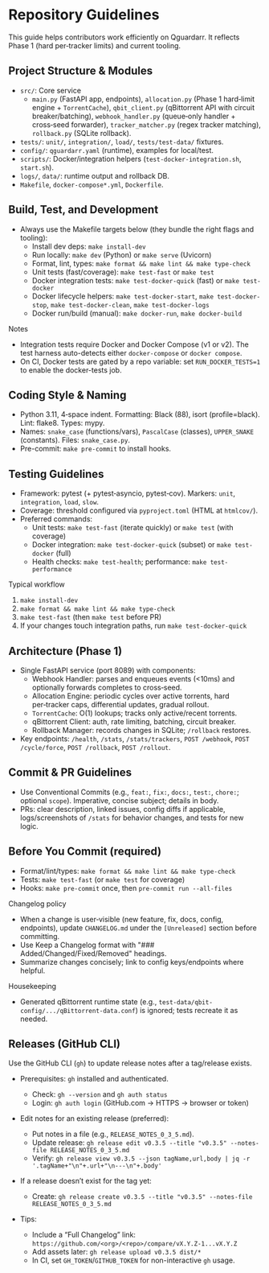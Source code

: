 # Repository Guidelines

This guide helps contributors work efficiently on Qguardarr. It reflects Phase 1 (hard per‑tracker limits) and current tooling.

## Project Structure & Modules
- `src/`: Core service
  - `main.py` (FastAPI app, endpoints), `allocation.py` (Phase 1 hard‑limit engine + `TorrentCache`), `qbit_client.py` (qBittorrent API with circuit breaker/batching), `webhook_handler.py` (queue‑only handler + cross‑seed forwarder), `tracker_matcher.py` (regex tracker matching), `rollback.py` (SQLite rollback).
- `tests/`: `unit/`, `integration/`, `load/`, `tests/test-data/` fixtures.
- `config/`: `qguardarr.yaml` (runtime), examples for local/test.
- `scripts/`: Docker/integration helpers (`test-docker-integration.sh`, `start.sh`).
- `logs/`, `data/`: runtime output and rollback DB.
- `Makefile`, `docker-compose*.yml`, `Dockerfile`.

## Build, Test, and Development
- Always use the Makefile targets below (they bundle the right flags and tooling):
  - Install dev deps: `make install-dev`
  - Run locally: `make dev` (Python) or `make serve` (Uvicorn)
  - Format, lint, types: `make format && make lint && make type-check`
  - Unit tests (fast/coverage): `make test-fast` or `make test`
  - Docker integration tests: `make test-docker-quick` (fast) or `make test-docker`
  - Docker lifecycle helpers: `make test-docker-start`, `make test-docker-stop`, `make test-docker-clean`, `make test-docker-logs`
  - Docker run/build (manual): `make docker-run`, `make docker-build`

Notes
- Integration tests require Docker and Docker Compose (v1 or v2). The test harness auto-detects either `docker-compose` or `docker compose`.
- On CI, Docker tests are gated by a repo variable: set `RUN_DOCKER_TESTS=1` to enable the docker-tests job.

## Coding Style & Naming
- Python 3.11, 4‑space indent. Formatting: Black (88), isort (profile=black). Lint: flake8. Types: mypy.
- Names: `snake_case` (functions/vars), `PascalCase` (classes), `UPPER_SNAKE` (constants). Files: `snake_case.py`.
- Pre-commit: `make pre-commit` to install hooks.

## Testing Guidelines
- Framework: pytest (+ pytest‑asyncio, pytest‑cov). Markers: `unit`, `integration`, `load`, `slow`.
- Coverage: threshold configured via `pyproject.toml` (HTML at `htmlcov/`).
- Preferred commands:
  - Unit tests: `make test-fast` (iterate quickly) or `make test` (with coverage)
  - Docker integration: `make test-docker-quick` (subset) or `make test-docker` (full)
  - Health checks: `make test-health`; performance: `make test-performance`

Typical workflow
1) `make install-dev`
2) `make format && make lint && make type-check`
3) `make test-fast` (then `make test` before PR)
4) If your changes touch integration paths, run `make test-docker-quick`

## Architecture (Phase 1)
- Single FastAPI service (port 8089) with components:
  - Webhook Handler: parses and enqueues events (<10ms) and optionally forwards completes to cross‑seed.
  - Allocation Engine: periodic cycles over active torrents, hard per‑tracker caps, differential updates, gradual rollout.
  - `TorrentCache`: O(1) lookups; tracks only active/recent torrents.
  - qBittorrent Client: auth, rate limiting, batching, circuit breaker.
  - Rollback Manager: records changes in SQLite; `/rollback` restores.
- Key endpoints: `/health`, `/stats`, `/stats/trackers`, `POST /webhook`, `POST /cycle/force`, `POST /rollback`, `POST /rollout`.

## Commit & PR Guidelines
- Use Conventional Commits (e.g., `feat:`, `fix:`, `docs:`, `test:`, `chore:`; optional `scope`). Imperative, concise subject; details in body.
- PRs: clear description, linked issues, config diffs if applicable, logs/screenshots of `/stats` for behavior changes, and tests for new logic.

## Before You Commit (required)
- Format/lint/types: `make format && make lint && make type-check`
- Tests: `make test-fast` (or `make test` for coverage)
- Hooks: `make pre-commit` once, then `pre-commit run --all-files`

Changelog policy
- When a change is user‑visible (new feature, fix, docs, config, endpoints), update `CHANGELOG.md` under the `[Unreleased]` section before committing.
- Use Keep a Changelog format with "### Added/Changed/Fixed/Removed" headings.
- Summarize changes concisely; link to config keys/endpoints where helpful.

Housekeeping
- Generated qBittorrent runtime state (e.g., `test-data/qbit-config/.../qBittorrent-data.conf`) is ignored; tests recreate it as needed.

## Releases (GitHub CLI)

Use the GitHub CLI (`gh`) to update release notes after a tag/release exists.

- Prerequisites: `gh` installed and authenticated.
  - Check: `gh --version` and `gh auth status`
  - Login: `gh auth login` (GitHub.com → HTTPS → browser or token)

- Edit notes for an existing release (preferred):
  - Put notes in a file (e.g., `RELEASE_NOTES_0_3_5.md`).
  - Update release: `gh release edit v0.3.5 --title "v0.3.5" --notes-file RELEASE_NOTES_0_3_5.md`
  - Verify: `gh release view v0.3.5 --json tagName,url,body | jq -r '.tagName+"\n"+.url+"\n---\n"+.body'`

- If a release doesn’t exist for the tag yet:
  - Create: `gh release create v0.3.5 --title "v0.3.5" --notes-file RELEASE_NOTES_0_3_5.md`

- Tips:
  - Include a “Full Changelog” link: `https://github.com/<org>/<repo>/compare/vX.Y.Z-1...vX.Y.Z`
  - Add assets later: `gh release upload v0.3.5 dist/*`
  - In CI, set `GH_TOKEN`/`GITHUB_TOKEN` for non-interactive `gh` usage.
